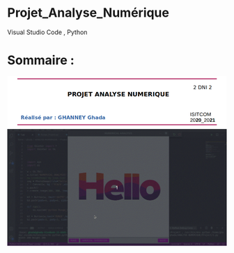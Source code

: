 # Projet_Analyse_Numérique
Visual Studio Code , Python

# Sommaire : 
<img src='Project/entete.png'/>
<img src='Project/demo_peek.gif'/>
